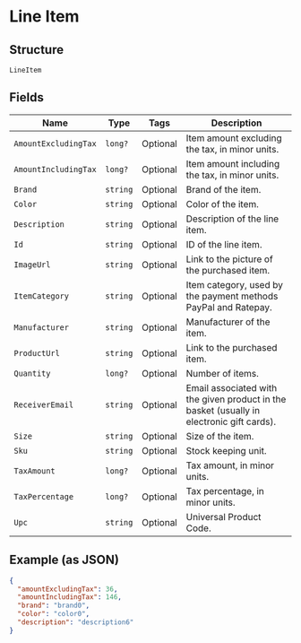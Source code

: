 
# Line Item

## Structure

`LineItem`

## Fields

| Name | Type | Tags | Description |
|  --- | --- | --- | --- |
| `AmountExcludingTax` | `long?` | Optional | Item amount excluding the tax, in minor units. |
| `AmountIncludingTax` | `long?` | Optional | Item amount including the tax, in minor units. |
| `Brand` | `string` | Optional | Brand of the item. |
| `Color` | `string` | Optional | Color of the item. |
| `Description` | `string` | Optional | Description of the line item. |
| `Id` | `string` | Optional | ID of the line item. |
| `ImageUrl` | `string` | Optional | Link to the picture of the purchased item. |
| `ItemCategory` | `string` | Optional | Item category, used by the payment methods PayPal and Ratepay. |
| `Manufacturer` | `string` | Optional | Manufacturer of the item. |
| `ProductUrl` | `string` | Optional | Link to the purchased item. |
| `Quantity` | `long?` | Optional | Number of items. |
| `ReceiverEmail` | `string` | Optional | Email associated with the given product in the basket (usually in electronic gift cards). |
| `Size` | `string` | Optional | Size of the item. |
| `Sku` | `string` | Optional | Stock keeping unit. |
| `TaxAmount` | `long?` | Optional | Tax amount, in minor units. |
| `TaxPercentage` | `long?` | Optional | Tax percentage, in minor units. |
| `Upc` | `string` | Optional | Universal Product Code. |

## Example (as JSON)

```json
{
  "amountExcludingTax": 36,
  "amountIncludingTax": 146,
  "brand": "brand0",
  "color": "color0",
  "description": "description6"
}
```

